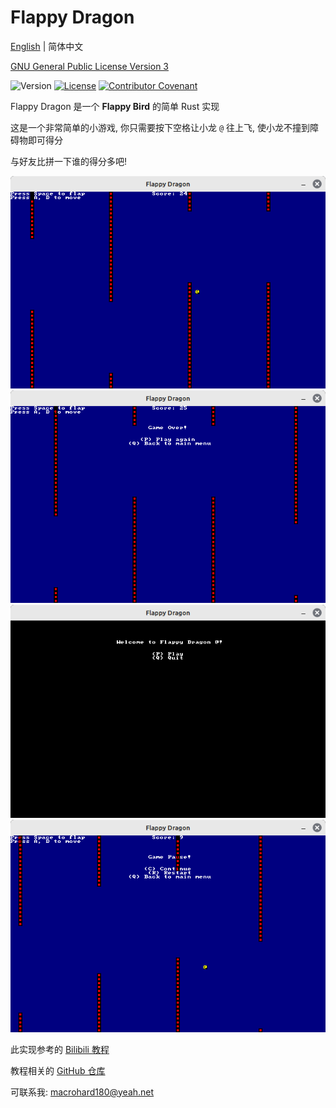 # Flappy Dragon

[English](docs/en/README.md) | 简体中文

[GNU General Public License Version 3](LICENSE.md)

![Version](https://img.shields.io/badge/Version-v1.0.0-green "v1.0.0")
[![License](https://img.shields.io/badge/GNU_GPL-v3-blue "GNU GPL v3")](LICENSE.md)
[![Contributor Covenant](https://img.shields.io/badge/Contributor%20Covenant-2.1-4baaaa.svg)](docs/zh/code_of_conduct.md)

Flappy Dragon 是一个 **Flappy Bird** 的简单 Rust 实现

这是一个非常简单的小游戏, 你只需要按下空格让小龙 `@`  往上飞, 使小龙不撞到障碍物即可得分

与好友比拼一下谁的得分多吧!

![play](docs/imgs/play.png "游戏内")
![ending](docs/imgs/ending.png "游戏结束")
![menu](docs/imgs/menu.png "主菜单")
![pausing](docs/imgs/pausing.png "游戏暂停")

此实现参考的 [Bilibili 教程](https://www.bilibili.com/video/BV1vM411J74S)

教程相关的 [GitHub 仓库](https://github.com/HighValyrian/flappy_Game)

可联系我: [macrohard180@yeah.net](mailto:macrohard180@yeah.net)
